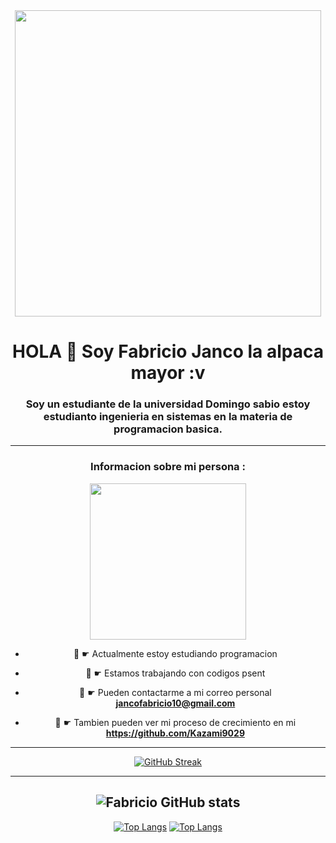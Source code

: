 <div id="header" align="center">
<img src="https://media.giphy.com/media/NOWo1GR5zXYl2/giphy.gif" width="490" />
<h1>  HOLA  👋 Soy Fabricio Janco la alpaca mayor :v</h1>
<h3 align="center">Soy un estudiante de la universidad Domingo sabio estoy estudianto ingenieria en sistemas en la materia de programacion basica. </h3>

---

### Informacion sobre mi persona :
  <img src="https://media.giphy.com/media/du3J3cXyzhj75IOgvA/giphy.gif" width="250" />

-  💜  ☛ Actualmente estoy estudiando programacion 

-  💜  ☛ Estamos trabajando con codigos psent

-  💜  ☛ Pueden contactarme a mi correo personal **jancofabricio10@gmail.com**
  
-  💜  ☛ Tambien pueden ver mi proceso de crecimiento en mi **https://github.com/Kazami9029**
  ---

[![GitHub Streak](https://streak-stats.demolab.com?user=kazami9029&theme=dark&hide_border=true&border_radius=5&locale=es&date_format=j%2Fn%5B%2FY%5D&mode=weekly)](https://git.io/streak-stats)

---
  
![Fabricio GitHub stats](https://github-readme-stats.vercel.app/api?username=kazami9029&show_icons=true&theme=radical)
  ---

[![Top Langs](https://github-readme-stats.vercel.app/api/top-langs/?username=kazami9029&hide_progress=true)](https://github.com/anuraghazra/github-readme-stats)
  [![Top Langs](https://github-readme-stats.vercel.app/api/top-langs/?username=kazami9029&hide_progress=true)](https://github.com/anuraghazra/github-readme-stats)
  
</div>

